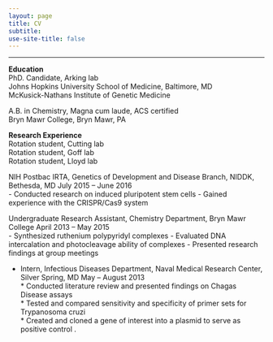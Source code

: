 ```yaml
---
layout: page
title: CV
subtitle: 
use-site-title: false
---
```

------------------------------
**Education**    
PhD. Candidate, Arking lab   
Johns Hopkins University School of Medicine, Baltimore, MD  
McKusick-Nathans Institute of Genetic Medicine  

A.B. in Chemistry, Magna cum laude, ACS certified  
Bryn Mawr College, Bryn Mawr, PA


**Research Experience**  
Rotation student, Cutting lab  
Rotation student, Goff lab  
Rotation student, Lloyd lab  

NIH Postbac IRTA, Genetics of Development and Disease Branch, NIDDK, Bethesda, MD		July 2015 – June 2016  
		- Conducted research on induced pluripotent stem cells
		- Gained experience with the CRISPR/Cas9 system

Undergraduate Research Assistant, Chemistry Department, Bryn Mawr College		April 2013 – May 2015  
		- Synthesized ruthenium polypyridyl complexes
		- Evaluated DNA intercalation and photocleavage ability of complexes
		- Presented research findings at group meetings

* Intern, Infectious Diseases Department, Naval Medical Research Center, Silver Spring, MD		May – August 2013    
		* Conducted literature review and presented findings on Chagas Disease assays    
		* Tested and compared sensitivity and specificity of primer sets for Trypanosoma cruzi  
		* Created and cloned a gene of interest into a plasmid to serve as positive control . 
		
